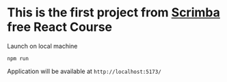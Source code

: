 # This is the first project from [Scrimba](https://scrimba.com/learn/learnreact) free React Course
Launch  on local machine
```
npm run
```
Application will be available at ``http://localhost:5173/``
